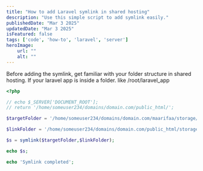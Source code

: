 ```yaml
---
title: "How to add Laravel symlink in shared hosting"
description: "Use this simple script to add symlink easily."
publishedDate: "Mar 3 2025"
updatedDate: "Mar 3 2025"
isFeatured: false
tags: ['code', 'how-to', 'laravel', 'server']
heroImage:
    url: ""
    alt: ""
---
```


Before adding the symlink, get familiar with your folder structure in shared hosting. If your laravel app is inside a folder. like /root/laravel_app

```php
<?php

// echo $_SERVER['DOCUMENT_ROOT'];
// return '/home/someuser234/domains/domain.com/public_html/';

$targetFolder = '/home/someuser234/domains/domain.com/maarifaa/storage/app/public';

$linkFolder = '/home/someuser234/domains/domain.com/public_html/storage';

$s = symlink($targetFolder,$linkFolder);

echo $s;

echo 'Symlink completed';
```

